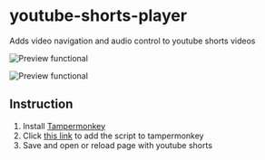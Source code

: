 # youtube-shorts-player
Adds video navigation and audio control to youtube shorts videos


![Preview functional](https://i.imgur.com/tgxaFhD.png)


![Preview functional](https://i.imgur.com/FfFHp8n.png)


## Instruction

  1. Install [Tampermonkey](https://chromewebstore.google.com/detail/tampermonkey/dhdgffkkebhmkfjojejmpbldmpobfkfo)
  2. Click [this link](https://raw.githubusercontent.com/aleqsunder/youtube-shorts-player/main/user.js) to add the script to tampermonkey
  3. Save and open or reload page with youtube shorts
